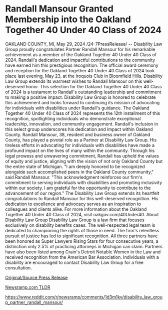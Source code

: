 # Randall Mansour Granted Membership into the Oakland Together 40 Under 40 Class of 2024

OAKLAND COUNTY, MI, May 29, 2024 /24-7PressRelease/ -- Disability Law Group proudly congratulates Partner Randall Mansour for his remarkable achievement as a member of the Oakland Together 40 Under 40 Class of 2024. Randall's dedication and impactful contributions to the community have earned him this prestigious recognition.  The official award ceremony and reception for the Oakland Together 40 Under 40 Class of 2024 took place last evening, May 23, at the Iroquois Club in Bloomfield Hills. Disability Law Group extends its warmest wishes to Randall Mansour on this well-deserved honor.  This selection for the Oakland Together 40 Under 40 Class of 2024 is a testament to Randall's outstanding leadership and commitment to making a positive impact. Disability Law Group is honored to celebrate this achievement and looks forward to continuing its mission of advocating for individuals with disabilities under Randall's guidance.  The Oakland Together 40 Under 40 Class of 2024 represents the 12th installment of this recognition, spotlighting individuals who demonstrate exceptional leadership, innovation, and community engagement. Randall's inclusion in this select group underscores his dedication and impact within Oakland County.  Randall Mansour, 38, resident and business owner of Oakland County, has played a pivotal role as a Partner at Disability Law Group. His tireless efforts in advocating for individuals with disabilities have made a profound impact on the lives of many within the community. Through his legal prowess and unwavering commitment, Randall has upheld the values of equity and justice, aligning with the vision of not only Oakland County but the entire state of Michigan.  "I am deeply honored to be recognized alongside such accomplished peers in the Oakland County community," said Randall Mansour. "This acknowledgment reinforces our firm's commitment to serving individuals with disabilities and promoting inclusivity within our society. I am grateful for the opportunity to contribute to the advancement of our region."  The Disability Law Group extends its heartfelt congratulations to Randall Mansour for this well-deserved recognition. His dedication to excellence and advocacy serves as an inspiration to colleagues and clients alike.  For more information about the Oakland Together 40 Under 40 Class of 2024, visit oakgov.com/40Under40.  About Disability Law Group Disability Law Group is a law firm that focuses exclusively on disability benefits cases. The well-respected legal team is dedicated to championing the rights of those in need. The firm's relentless pursuit of justice has led to significant recognition. All three partners have been honored as Super Lawyers Rising Stars for four consecutive years, a distinction only 2.5% of practicing attorneys in Michigan can claim. Partners have also been listed among Crain's Detroit Notable Women in the Law and received recognition from the American Bar Association.   Individuals with a disability are encouraged to contact Disability Law Group for a free consultation. 

[Original/Source Press Release](https://www.24-7pressrelease.com/press-release/511201/randall-mansour-granted-membership-into-the-oakland-together-40-under-40-class-of-2024)
                    

[Newsramp.com TLDR](None) 

https://www.reddit.com/r/newsramp/comments/1d3m1kv/disability_law_group_partner_randall_mansour/